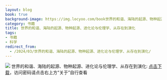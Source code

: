 ```yaml
---
layout: blog
book: true
background-image: https://img.locyoo.com/book世界的和谐、海陆的起源、物种起源、进化论与伦理学、从存在到演化.jpg
category: 书籍
title: 世界的和谐、海陆的起源、物种起源、进化论与伦理学、从存在到演化
tags:
- 书籍
- 科学
redirect_from:
  - /2024/03/世界的和谐、海陆的起源、物种起源、进化论与伦理学、从存在到演化/
---
```

![](https://img.locyoo.com/book世界的和谐、海陆的起源、物种起源、进化论与伦理学、从存在到演化.jpg)
世界的和谐、海陆的起源、物种起源、进化论与伦理学、从存在到演化: <a name = "ref1" href="https://url18.ctfile.com/f/50983618-1375544341-7868bc?p=3619">点击下载</a>，访问密码请点击右上方“关于”自行查看